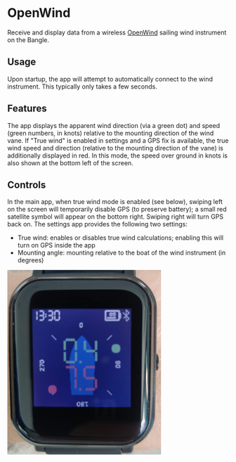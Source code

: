 # OpenWind

Receive and display data from a wireless [OpenWind](https://www.openwind.de/) sailing wind instrument on the Bangle.

## Usage

Upon startup, the app will attempt to automatically connect to the wind instrument. This typically only takes a few seconds.

## Features

The app displays the apparent wind direction (via a green dot) and speed (green numbers, in knots) relative to the mounting direction of the wind vane.
If "True wind" is enabled in settings and a GPS fix is available, the true wind speed and direction (relative to the mounting direction of the vane) is
additionally displayed in red.  In this mode, the speed over ground in knots is also shown at the bottom left of the screen.

## Controls

In the main app, when true wind mode is enabled (see below), swiping left on the screen will temporarily disable GPS (to preserve battery); a small
red satellite symbol will appear on the bottom right. Swiping right will turn GPS back on.
The settings app provides the following two settings:

 * True wind: enables or disables true wind calculations; enabling this will turn on GPS inside the app
 * Mounting angle: mounting relative to the boat of the wind instrument (in degrees)

![](openwind_screenshot.png)

